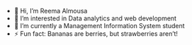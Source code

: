 - 👋 Hi, I’m Reema Almousa
- 👀 I’m interested in Data analytics and web development
- 🌱 I’m currently a Management Information System student
- ⚡ Fun fact: Bananas are berries, but strawberries aren’t!

<!---
R38X/R38X is a ✨ special ✨ repository because its `README.md` (this file) appears on your GitHub profile.
You can click the Preview link to take a look at your changes.
--->

